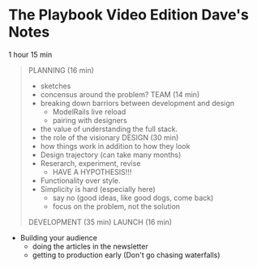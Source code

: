 # The Playbook Video Edition Dave's Notes

1 hour 15 min

> PLANNING (16 min)
>  - sketches
>  - concensus around the problem?
> TEAM (14 min)
>   - breaking down barriors between development and design
>     - ModelRails live reload
>     - pairing with designers
>    - the value of understanding the full stack.
>   - the role of the visionary
> DESIGN (30 min)
>   - how things work in addition to how they look
>   - Design trajectory (can take many months)
>   - Reserarch, experiment, revise
>     - HAVE A HYPOTHESIS!!!
>   - Functionality over style. 
>   - Simplicity is hard (especially here)
>     - say no (good ideas, like good dogs, come back)
>     - focus on the problem, not the solution
>   
>   
> DEVELOPMENT (35 min)
> LAUNCH (16 min)

- Building your audience 
  - doing the articles in the newsletter
  - getting to production early (Don't go chasing waterfalls)

